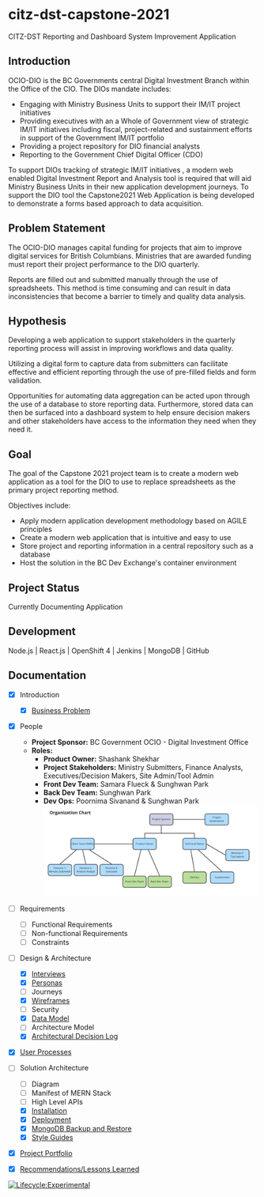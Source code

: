 # citz-dst-capstone-2021

CITZ-DST Reporting and Dashboard System Improvement Application

## Introduction

OCIO-DIO is the BC Governments central Digital Investment Branch within the Office of the CIO. The DIOs mandate includes:

- Engaging with Ministry Business Units to support their IM/IT project initiatives
- Providing executives with an a Whole of Government view of strategic IM/IT initiatives including fiscal, project-related and sustainment efforts in support of the Government IM/IT portfolio
- Providing a project repository for DIO financial analysts
- Reporting to the Government Chief Digital Officer (CDO)

To support DIOs tracking of strategic IM/IT initiatives , a modern web enabled Digital Investment Report and Analysis tool is required that will aid Ministry Business Units in their new application development journeys. To support the DIO tool the Capstone2021 Web Application is being developed to demonstrate a forms based approach to data acquisition.

## Problem Statement

The OCIO-DIO manages capital funding for projects that aim to improve digital services for British Columbians. Ministries that are awarded funding must report their project performance to the DIO quarterly.

Reports are filled out and submitted manually through the use of spreadsheets. This method is time consuming and can result in data inconsistencies that become a barrier to timely and quality data analysis.

## Hypothesis

Developing a web application to support stakeholders in the quarterly reporting process will assist in improving workflows and data quality.

Utilizing a digital form to capture data from submitters can facilitate effective and efficient reporting through the use of pre-filled fields and form validation. 

Opportunities for automating data aggregation can be acted upon through the use of a database to store reporting data. Furthermore, stored data can then be surfaced into a dashboard system to help ensure decision makers and other stakeholders have access to the information they need when they need it.

## Goal

The goal of the Capstone 2021 project team is to create a modern web application as a tool for the DIO to use to replace spreadsheets as the primary project reporting method.

Objectives include:

- Apply modern application development methodology based on AGILE principles
- Create a modern web application that is intuitive and easy to use
- Store project and reporting information in a central repository such as a database
- Host the solution in the BC Dev Exchange's container environment

## Project Status

Currently Documenting Application

## Development

Node.js | React.js | OpenShift 4 | Jenkins | MongoDB | GitHub

## Documentation

- [X] Introduction
    - [X] [Business Problem](https://github.com/bcgov/citz-dst-capstone-2021/wiki)
- [X] People
	- **Project Sponsor:** BC Government OCIO - Digital Investment Office
	- **Roles:**
        + **Product Owner:** Shashank Shekhar
        + **Project Stakeholders:** Ministry Submitters, Finance Analysts, Executives/Decision Makers, Site Admin/Tool Admin
        + **Front Dev Team:** Samara Flueck & Sunghwan Park
        + **Back Dev Team:** Sunghwan Park
        + **Dev Ops:** Poornima Sivanand & Sunghwan Park
        ![Organization Chart](./app/docs/diagrams/organization-chart.jpg)
- [ ] Requirements
	- [ ] Functional Requirements
    - [ ] Non-functional Requirements
    - [ ] Constraints
- [ ] Design & Architecture
	- [X] [Interviews](https://github.com/bcgov/citz-dst-capstone-2021/wiki/User-Research#interview-notes)
    - [X] [Personas](https://github.com/bcgov/citz-dst-capstone-2021/wiki/User-Research#personas)
    - [ ] Journeys
    - [X] [Wireframes](https://github.com/bcgov/citz-dst-capstone-2021/wiki/Wireframes)
    - [ ] Security
    - [X] [Data Model](https://dbdiagram.io/d/60d132d20c1ff875fcd5d83b)
    - [ ] Architecture Model
    - [X] [Architectural Decision Log](https://github.com/bcgov/citz-dst-capstone-2021/wiki/Architectural-Decision-Log)
- [X] [User Processes](https://github.com/bcgov/citz-dst-capstone-2021/wiki/User-Processes)
- [ ] Solution Architecture
	- [ ] Diagram
    - [ ] Manifest of MERN Stack
    - [ ] High Level APIs
    - [X] [Installation](https://github.com/bcgov/citz-dst-capstone-2021/wiki/How-to-install-RDSI)
    - [X] [Deployment](https://github.com/bcgov/citz-dst-capstone-2021/wiki/Deployment-Process)
    - [X] [MongoDB Backup and Restore](https://github.com/bcgov/citz-dst-capstone-2021/wiki/RDSI-Database-on-MongoDB)
    - [X] [Style Guides](./app/docs/style-guides.md)
- [X] [Project Portfolio](https://github.com/bcgov/citz-dst-capstone-2021/tree/main/app/docs/projectPortfolio)
- [X] [Recommendations/Lessons Learned](https://github.com/bcgov/citz-dst-capstone-2021/wiki/Limitations-and-Recommendations)


[![Lifecycle:Experimental](https://img.shields.io/badge/Lifecycle-Experimental-339999)](https://github.com/bcgov/citz-dst-capstone-2021)

